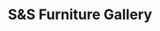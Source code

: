 ---
title: "S&S Furniture Gallery"
url: /irvington/sands-furniture-gallery-springfield-avenue/
shop: furniture
---